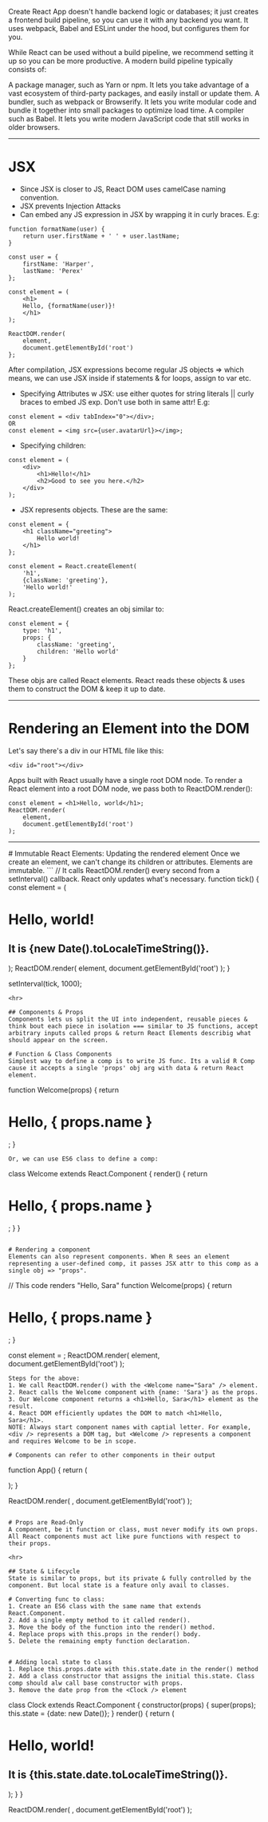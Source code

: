 Create React App doesn't handle backend logic or databases; it just creates a frontend build pipeline, so you can use it with any backend you want. It uses webpack, Babel and ESLint under the hood, but configures them for you.

While React can be used without a build pipeline, we recommend setting it up so you can be more productive. A modern build pipeline typically consists of:

A package manager, such as Yarn or npm. It lets you take advantage of a vast ecosystem of third-party packages, and easily install or update them.
A bundler, such as webpack or Browserify. It lets you write modular code and bundle it together into small packages to optimize load time.
A compiler such as Babel. It lets you write modern JavaScript code that still works in older browsers.
<hr>

# JSX
- Since JSX is closer to JS, React DOM uses camelCase naming convention.
- JSX prevents Injection Attacks 
- Can embed any JS expression in JSX by wrapping it in curly braces. E.g: 
```
function formatName(user) {
	return user.firstName + ' ' + user.lastName;
}

const user = {
	firstName: 'Harper',
	lastName: 'Perex'
};

const element = (
	<h1>
	Hello, {formatName(user)}!
	</h1>
);

ReactDOM.render(
	element,
	document.getElementById('root')
};
```

After compilation, JSX expressions become regular JS objects => which means, we can use JSX inside if statements & for loops, assign to var etc. 

- Specifying Attributes w JSX: use either quotes for string literals || curly braces to embed JS exp. Don't use both in same attr! E.g:
```
const element = <div tabIndex="0"></div>;
OR
const element = <img src={user.avatarUrl}></img>;
```

- Specifying children:
```
const element = (
	<div>
		<h1>Hello!</h1>
		<h2>Good to see you here.</h2>
	</div>
);
```


- JSX represents objects. These are the same: 
```
const element = {
	<h1 className="greeting">
		Hello world!
	</h1>
};

const element = React.createElement(
	'h1',
	{className: 'greeting'},
	'Hello world!'
);
```

React.createElement() creates an obj similar to:
```
const element = {
	type: 'h1',
	props: {
		className: 'greeting',
		children: 'Hello world'
	}
};
```

These objs are called React elements. React reads these objects & uses them to construct the DOM & keep it up to date.
<hr>

# Rendering an Element into the DOM
Let's say there's a div in our HTML file like this: 
```
<div id="root"></div>
```
Apps built with React usually have a single root DOM node. To render a React element into a root DOM node, we pass both to ReactDOM.render():
```
const element = <h1>Hello, world</h1>;
ReactDOM.render(
	element, 
	document.getElementById('root')
);
```
<hr>
# Immutable React Elements: Updating the rendered element
 Once we create an element, we can't change its children or attributes. Elements are immutable. 
```
// It calls ReactDOM.render() every second from a setInterval() callback. React only updates what's necessary. 
function tick() {
	const element = (
		<div>
			<h1>Hello, world!</h1>
			<h2>It is {new Date().toLocaleTimeString()}.</h2>
		</div>
	);
	ReactDOM.render(
	    element, 
		document.getElementById('root')
	);
}

setInterval(tick, 1000);
```
<hr>

## Components & Props
Components lets us split the UI into independent, reusable pieces & think bout each piece in isolation === similar to JS functions, accept arbitrary inputs called props & return React Elements describig what should appear on the screen. 

# Function & Class Components 
Simplest way to define a comp is to write JS func. Its a valid R Comp cause it accepts a single 'props' obj arg with data & return React element.
```
function Welcome(props) {
	return <h1> Hello, { props.name } </h1>;
}
```
Or, we can use ES6 class to define a comp:
```
class Welcome extends React.Component {
	render() {
		return <h1> Hello, { props.name } </h1>;
	}
}
```

# Rendering a component 
Elements can also represent components. When R sees an element representing a user-defined comp, it passes JSX attr to this comp as a single obj => "props".
```
// This code renders "Hello, Sara" 
function Welcome(props) {
	return <h1> Hello, { props.name } </h1>;
}

const element = <Welcome name="Sara" />;
ReactDOM.render(
    element, 
	document.getElementById('root')
);
```
Steps for the above:
1. We call ReactDOM.render() with the <Welcome name="Sara" /> element.
2. React calls the Welcome component with {name: 'Sara'} as the props.
3. Our Welcome component returns a <h1>Hello, Sara</h1> element as the result.
4. React DOM efficiently updates the DOM to match <h1>Hello, Sara</h1>.
NOTE: Always start component names with captial letter. For example, <div /> represents a DOM tag, but <Welcome /> represents a component and requires Welcome to be in scope.

# Components can refer to other components in their output 
```
function App() {
	return (
		<div>
			<Welcome name="Sara" />
			<Welcome name="Carl" />
			<Welcome name="Eddie" />
		</div>
	);
}

ReactDOM.render(
    <App />,
	document.getElementById('root')
);

```

# Props are Read-Only
A component, be it function or class, must never modify its own props. All React components must act like pure functions with respect to their props.

<hr>

## State & Lifecycle
State is similar to props, but its private & fully controlled by the component. But local state is a feature only avail to classes. 

# Converting func to class:
1. Create an ES6 class with the same name that extends React.Component.
2. Add a single empty method to it called render().
3. Move the body of the function into the render() method.
4. Replace props with this.props in the render() body.
5. Delete the remaining empty function declaration.


# Adding local state to class 
1. Replace this.props.date with this.state.date in the render() method
2. Add a class constructor that assigns the initial this.state. Class comp should alw call base constructor with props. 
3. Remove the date prop from the <Clock /> element
```
class Clock extends React.Component {
	constructor(props) {
		super(props);
		this.state = {date: new Date()};
	}
	render() {
		return (
			<div>
				<h1>Hello, world!</h1>
				<h2>It is {this.state.date.toLocaleTimeString()}.</h2>
			</div>
		);
	}
}

ReactDOM.render(
	<Clock />,
	document.getElementById('root')
);
```
